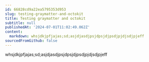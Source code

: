 ```yaml
---
id: 66828cd9a22ea5795353d953
slug: testing-graymatter-and-octokit
title: Testing graymatter and octokit
subtitle: null
publishedAt: '2024-07-01T11:02:49.062Z'
content:
  markdown: whsjdkjpfjajas;sd;asjdjasdjpsjdpsjdjpsdjpjdjsdjpjeff
sourcedFromGithub: false
---
```

whsjdkjpfjajas;sd;asjdjasdjpsjdpsjdjpsdjpjdjsdjpjeff
